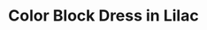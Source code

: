 ---
title: Color Block Dress in Lilac
price: 5,000

description: The top is made of soft and natural nude cotton fabric, which feels really nice on your skin, and the bottom is made of crease-resistant poly-viscose. Loose silhouette gives comfort and freedom of movement. The collar has a button closure on the back. And, here is your part of design – a transparent chest pocket, which you fill with whatever you want.

composition: 40% cotton, 30% polyester, 30% viscose
sizes: Available in two sizes (S, M)
---